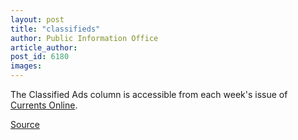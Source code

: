 ```yaml
---
layout: post
title: "classifieds"
author: Public Information Office
article_author: 
post_id: 6180
images:
---
```


<a name="content" id="content"></a>
<p>
  The Classified Ads column is accessible from each week's issue of <a href="http://currents.ucsc.edu/">Currents Online</a>.
</p>
<p>
  <input name="t1" size="-1" type="hidden">
</p>
<p><a href="http://www1.ucsc.edu/currents/04-05/09-27/classifieds.asp" title="Permalink to classifieds">Source</a></p>
